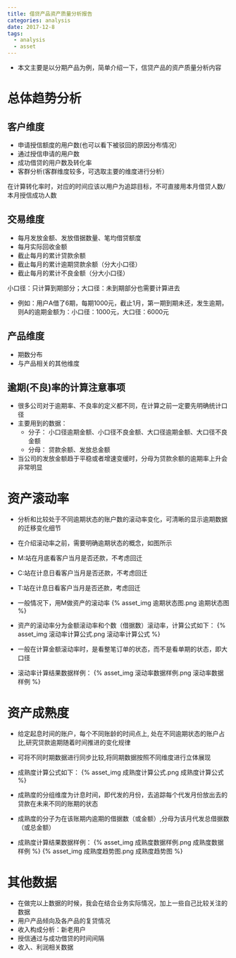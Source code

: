 ```yaml
---
title: 借贷产品资产质量分析报告
categories: analysis
date: 2017-12-8
tags: 
  - analysis
  - asset
---
```


* 本文主要是以分期产品为例，简单介绍一下，信贷产品的资产质量分析内容

# 总体趋势分析

## 客户维度
* 申请授信额度的用户数(也可以看下被驳回的原因分布情况）
* 通过授信申请的用户数
* 成功借贷的用户数及转化率
* 客群分析(客群维度较多，可选取主要的维度进行分析）

在计算转化率时，对应的时间应该以用户为追踪目标，不可直接用本月借贷人数/本月授信成功人数
<!--more-->
## 交易维度
* 每月发放金额、发放借据数量、笔均借贷额度
* 每月实际回收金额
* 截止每月的累计贷款余额
* 截止每月的累计逾期贷款余额（分大小口径）
* 截止每月的累计不良金额（分大小口径）

小口径：只计算到期部分；大口径：未到期部分也需要计算进去
* 例如：用户A借了6期，每期1000元，截止1月，第一期到期未还，发生逾期，则A的逾期金额为：小口径：1000元，大口径：6000元

## 产品维度
* 期数分布
* 与产品相关的其他维度

## 逾期(不良)率的计算注意事项
* 很多公司对于逾期率、不良率的定义都不同，在计算之前一定要先明确统计口径
* 主要用到的数据：
    * 分子： 小口径逾期金额、小口径不良金额、大口径逾期金额、大口径不良金额
    * 分母： 贷款余额、发放总金额
* 当公司的发放金额趋于平稳或者增速变缓时，分母为贷款余额的逾期率上升会非常明显

# 资产滚动率
* 分析和比较处于不同逾期状态的账户数的滚动率变化，可清晰的显示逾期数据的迁移变化细节
* 在介绍滚动率之前，需要明确逾期状态的概念，如图所示
* M:站在月底看客户当月是否还款，不考虑回迁
* C:站在计息日看客户当月是否还款，不考虑回迁
* T:站在计息日看客户当月是否还款，考虑回迁
* 一般情况下，用M做资产的滚动率
{% asset_img 逾期状态图.png 逾期状态图 %} 

* 资产的滚动率分为金额滚动率和个数（借据数）滚动率，计算公式如下：
{% asset_img 滚动率计算公式.png 滚动率计算公式 %} 
* 一般在计算金额滚动率时，是看整笔订单的状态，而不是看单期的状态，即大口径
* 滚动率计算结果数据样例：
{% asset_img 滚动率数据样例.png 滚动率数据样例 %} 

# 资产成熟度

* 给定起息时间的账户，每个不同账龄的时间点上, 处在不同逾期状态的账户占比,研究贷款逾期随着时间推进的变化规律
* 可将不同时期数据进行同步比较,将同期数据按照不同维度进行立体展现
* 成熟度计算公式如下：
{% asset_img 成熟度计算公式.png 成熟度计算公式 %}

* 成熟度的分组维度为计息时间，即代发的月份，去追踪每个代发月份放出去的贷款在未来不同的账期的状态
* 成熟度的分子为在该账期内逾期的借据数（或金额）,分母为该月代发总借据数（或总金额）
* 成熟度计算结果数据样例：
{% asset_img 成熟度数据样例.png 成熟度数据样例 %}
{% asset_img 成熟度趋势图.png 成熟度趋势图 %}

# 其他数据

* 在做完以上数据的时候，我会在结合业务实际情况，加上一些自己比较关注的数据
* 用户产品倾向及各产品的复贷情况
* 收入构成分析：新老用户
* 授信通过与成功借贷的时间间隔
* 收入、利润相关数据
